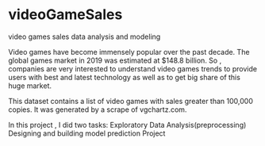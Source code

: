 # videoGameSales
video games sales data analysis and modeling

Video games have become immensely popular over the past decade. The global games market in 2019 was estimated at $148.8 billion. So , companies are very interested to understand video games trends to provide users with best and latest technology as well as to get big share of this huge market.

This dataset contains a list of video games with sales greater than 100,000 copies. It was generated by a scrape of vgchartz.com.

In this project , I did two tasks: Exploratory Data Analysis(preprocessing) Designing and building model prediction
Project 
